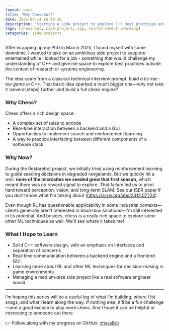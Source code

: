 ```yaml
---
layout: post
title: "Why ChessBot?"
date: 2025-04-14 16:40:16
description: "Starting a side project to explore C++ best practices and RL"
tags: [chess-bot, side-project, cpp, reinforcement-learning]
categories: side-projects
---
```


After wrapping up my PhD in March 2025, I found myself with some downtime. I wanted to take on an ambitious side project to keep me entertained while I looked for a job - something that would challenge my understanding of C++ and give me space to explore best practices outside the context of research or systems engineering.

The idea came from a classical technical interview prompt: _build a tic-tac-toe game in C++_. That basic idea sparked a much bigger one—why not take it (several steps) further and build a full chess engine?

### Why Chess?

Chess offers a rich design space:

- A complex set of rules to encode
- Real-time interaction between a backend and a GUI
- Opportunities to implement search and reinforcement learning
- A way to practice interfacing between different components of a software stack

### Why Now?

During the Restorebot project, we initially tried using reinforcement learning to guide seeding decisions in degraded rangelands. But we quickly hit a wall: **none of the microsites we seeded grew that first season**, which meant there was no reward signal to explore. That failure led us to pivot hard toward perception, vision, and long-term SLAM. See our ISER paper if you don't know what I'm talking about (https://arxiv.org/abs/2312.07724).

Even though RL has questionable applicability in some industrial contexts—clients generally aren't interested in black-box solutions—I'm still interested in its potential. And besides, chess is a really rich space to explore some other ML techniques as well. We'll see where it takes me!

### What I Hope to Learn

- Solid C++ software design, with an emphasis on interfaces and separation of concerns
- Real-time communication between a backend engine and a frontend GUI
- Learning more about RL and other ML techniques for decision-making in game environments
- Managing a medium-size side project like a real software engineer would

---

I’m hoping this series will be a useful log of what I’m building, where I hit snags, and what I learn along the way. If nothing else, it'll be a fun challenge—and a good excuse to play more chess. And I hope it can be helpful or interesting to someone out there.

👉 Follow along with my progress on GitHub: [chessBot](https://github.com/suchkristenwow/chessBot)
